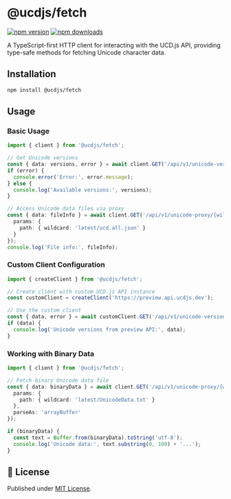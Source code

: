 # @ucdjs/fetch

[![npm version][npm-version-src]][npm-version-href]
[![npm downloads][npm-downloads-src]][npm-downloads-href]

A TypeScript-first HTTP client for interacting with the UCD.js API, providing type-safe methods for fetching Unicode character data.

## Installation

```bash
npm install @ucdjs/fetch
```

## Usage

### Basic Usage

```typescript
import { client } from '@ucdjs/fetch';

// Get Unicode versions
const { data: versions, error } = await client.GET('/api/v1/unicode-versions');
if (error) {
  console.error('Error:', error.message);
} else {
  console.log('Available versions:', versions);
}

// Access Unicode data files via proxy
const { data: fileInfo } = await client.GET('/api/v1/unicode-proxy/{wildcard}', {
  params: {
    path: { wildcard: 'latest/ucd.all.json' }
  }
});
console.log('File info:', fileInfo);
```

### Custom Client Configuration

```typescript
import { createClient } from '@ucdjs/fetch';

// Create client with custom UCD.js API instance
const customClient = createClient('https://preview.api.ucdjs.dev');

// Use the custom client
const { data, error } = await customClient.GET('/api/v1/unicode-versions');
if (data) {
  console.log('Unicode versions from preview API:', data);
}
```

### Working with Binary Data

```typescript
import { client } from '@ucdjs/fetch';

// Fetch binary Unicode data file
const { data: binaryData } = await client.GET('/api/v1/unicode-proxy/{wildcard}', {
  params: {
    path: { wildcard: 'latest/UnicodeData.txt' }
  },
  parseAs: 'arrayBuffer'
});

if (binaryData) {
  const text = Buffer.from(binaryData).toString('utf-8');
  console.log('Unicode data:', text.substring(0, 100) + '...');
}
```

## 📄 License

Published under [MIT License](./LICENSE).

[npm-version-src]: https://img.shields.io/npm/v/@ucdjs/fetch?style=flat&colorA=18181B&colorB=4169E1
[npm-version-href]: https://npmjs.com/package/@ucdjs/fetch
[npm-downloads-src]: https://img.shields.io/npm/dm/@ucdjs/fetch?style=flat&colorA=18181B&colorB=4169E1
[npm-downloads-href]: https://npmjs.com/package/@ucdjs/fetch
